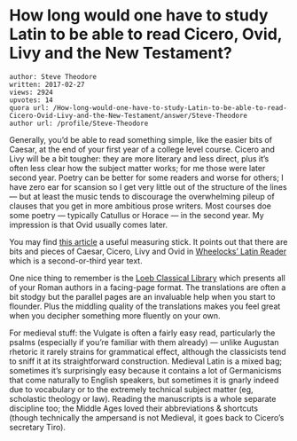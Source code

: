 # How long would one have to study Latin to be able to read Cicero, Ovid, Livy and the New Testament?

	author: Steve Theodore
	written: 2017-02-27
	views: 2924
	upvotes: 14
	quora url: /How-long-would-one-have-to-study-Latin-to-be-able-to-read-Cicero-Ovid-Livy-and-the-New-Testament/answer/Steve-Theodore
	author url: /profile/Steve-Theodore


Generally, you’d be able to read something simple, like the easier bits of Caesar, at the end of your first year of a college level course. Cicero and Livy will be a bit tougher: they are more literary and less direct, plus it’s often less clear how the subject matter works; for me those were later second year. Poetry can be better for some readers and worse for others; I have zero ear for scansion so I get very little out of the structure of the lines — but at least the music tends to discourage the overwhelming pileup of clauses that you get in more ambitious prose writers. Most courses doe some poetry — typically Catullus or Horace — in the second year. My impression is that Ovid usually comes later.

You may find [this article](http://latinandgreekselftaught.blogspot.com/2011/05/teaching-yourself-latin-and-greek.html) a useful measuring stick. It points out that there are bits and pieces of Caesar, Cicero, Livy and Ovid in [Wheelocks’ Latin Reader](http://amzn.to/2m1m0Nt) which is a second-or-third year text.

One nice thing to remember is the [Loeb Classical Library](https://www.loebclassics.com/) which presents all of your Roman authors in a facing-page format. The translations are often a bit stodgy but the parallel pages are an invaluable help when you start to flounder. Plus the middling quality of the translations makes you feel great when you decipher something more fluently on your own.

For medieval stuff: the Vulgate is often a fairly easy read, particularly the psalms (especially if you’re familiar with them already) — unlike Augustan rhetoric it rarely strains for grammatical effect, although the classicists tend to sniff it at its straightforward construction. Medieval Latin is a mixed bag; sometimes it’s surprisingly easy because it contains a lot of Germanicisms that come naturally to English speakers, but sometimes it is gnarly indeed due to vocabulary or to the extremely technical subject matter (eg, scholastic theology or law). Reading the manuscripts is a whole separate discipline too; the Middle Ages loved their abbreviations & shortcuts (though technically the ampersand is not Medieval, it goes back to Cicero’s secretary Tiro).

